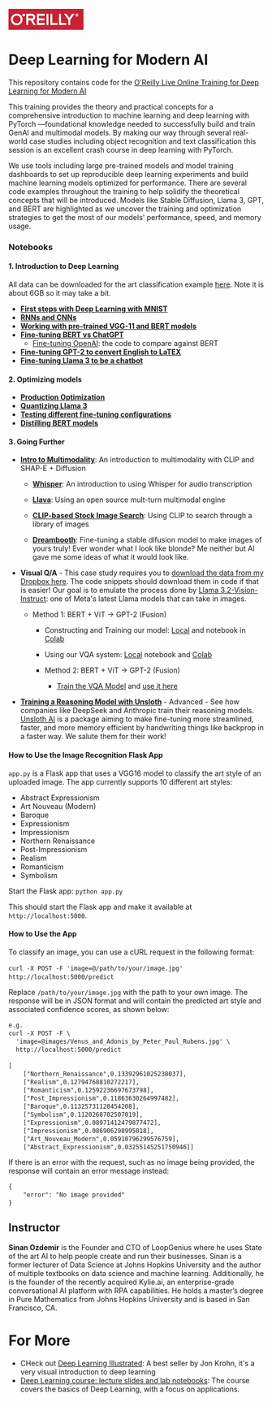 ![oreilly-logo](images/oreilly.png)

# Deep Learning for Modern AI


This repository contains code for the [O'Reilly Live Online Training for Deep Learning for Modern AI](https://learning.oreilly.com/live-events/deep-learning-for-modern-ai/0642572005084)

This training provides the theory and practical concepts for a comprehensive introduction to machine learning and deep learning with PyTorch —foundational knowledge needed to successfully build and train GenAI and multimodal models. By making our way through several real-world case studies including object recognition and text classification this session is an excellent crash course in deep learning with PyTorch.

We use tools including large pre-trained models and model training dashboards to set up reproducible deep learning experiments and build machine learning models optimized for performance. There are several code examples throughout the training to help solidify the theoretical concepts that will be introduced. Models like Stable Diffusion, Llama 3, GPT, and BERT are highlighted as we uncover the training and optimization strategies to get the most of our models' performance, speed, and memory usage.
### Notebooks


#### 1. Introduction to Deep Learning

All data can be downloaded for the art classification example [here](https://drive.google.com/file/d/1jofGOHQ4PwZ50kpGuDqBeVXwDNcjPE6B/view?usp=sharing). Note it is about 6GB so it may take a bit.

- [**First steps with Deep Learning with MNIST**](notebooks/mnist.ipynb)
- [**RNNs and CNNs**](notebooks/rnn_and_cnn.ipynb)
- [**Working with pre-trained VGG-11 and BERT models**](notebooks/vgg_and_bert.ipynb)
- [**Fine-tuning BERT vs ChatGPT**](notebooks/BERT_vs_GPT_for_CLF.ipynb)
	- [Fine-tuning OpenAI](https://github.com/sinanuozdemir/quick-start-guide-to-llms/blob/main/notebooks/05_openai_app_review_fine_tuning.ipynb): the code to compare against BERT
- [**Fine-tuning GPT-2 to convert English to LaTEX**](notebooks/latex_gpt2.ipynb)
- [**Fine-tuning Llama 3 to be a chatbot**](https://colab.research.google.com/drive/1gN7jsUFQTPAj5uFrq06HcSLQSZzT7hZz?usp=sharing)

#### 2. Optimizing models 

- [**Production Optimization**](notebooks/deployment_and_optimization.ipynb)
- [**Quantizing Llama 3**](https://colab.research.google.com/drive/12RTnrcaXCeAqyGQNbWsrvcqKyOdr0NSm?usp=sharing)
- [**Testing different fine-tuning configurations**](https://colab.research.google.com/drive/1fdx2XlqfAjBoyiTktkRwa8SFaRF3Ch82?usp=sharing)
- [**Distilling BERT models**](https://github.com/sinanuozdemir/quick-start-guide-to-llms/blob/main/notebooks/11_distillation_example_2.ipynb)

#### 3. Going Further

- **[Intro to Multimodality](https://colab.research.google.com/drive/1zYSzDuYFa_cbRlti3scUjfmvradK8Sf4?usp=sharing)**: An introduction to multimodality with CLIP and SHAP-E + Diffusion

	- **[Whisper](https://colab.research.google.com/drive/1KxLWEEBtgix4zgP52pnxlIoJrZ8sHEYC?usp=sharing)**: An introduction to using Whisper for audio transcription

	- **[Llava](https://colab.research.google.com/drive/1IwNAz1Ee4YUSRNCU-SOsa7FS8Q2vmpoL?usp=sharing)**: Using an open source mult-turn multimodal engine
  
 	- **[CLIP-based Stock Image Search](https://colab.research.google.com/drive/1aUz0FKQDSAyXyhRyvkkRsSy7S30mpRJc?usp=sharing)**: Using CLIP to search through a library of images
  
  	- **[Dreambooth](https://colab.research.google.com/drive/1tQt1pE6l0MI79W8ZX0MMu0YVmF2I0GB3?usp=sharing)**: Fine-tuning a stable difusion model to make images of yours truly! Ever wonder what I look like blonde? Me neither but AI gave me some ideas of what it would look like.


- **Visual Q/A** - This case study requires you to [download the data from my Dropbox here](https://www.dropbox.com/scl/fo/w6iyfox8gnflvm7g10n47/AB47L7tNEl2Q8eyemZa2GMA?rlkey=v9s8bv6cmjukykpilzimswar0&st=fbulzw4e&dl=0). The code snippets should download them in code if that is easier! Our goal is to emulate the process done by [Llama 3.2-Vision-Instruct](https://colab.research.google.com/drive/1r6Nab2L7rYUBV5e8K8u8EFw98adJu5uh?usp=sharing): one of Meta's latest Llama models that can take in images.
	
	- Method 1: BERT + ViT -> GPT-2 (Fusion)

		- Constructing and Training our model: [Local](notebooks/constructing_a_vqa_system.ipynb) and notebook in [Colab](https://colab.research.google.com/drive/1zvbruS1DvFrVgXjNouSrrF9-PphKLWWl?usp=sharing)
		- Using our VQA system: [Local](notebooks/using_our_vqa.ipynb) notebook and [Colab](https://colab.research.google.com/drive/16GOBndQuIBO-UfXdpPte-PXaZS2nsW1H?usp=sharing)
	
		- Method 2: BERT + ViT -> GPT-2 (Fusion)
			- [Train the VQA Model](https://colab.research.google.com/drive/1DSh8_yfubuu5xPVM2BQ-I_eH5rrxLKZU?usp=sharing) and [use it here](https://colab.research.google.com/drive/1AWAk7NTvgTbjktUNB6bmS6T37bgTzRgt?usp=sharing)

- **[Training a Reasoning Model with Unsloth](https://colab.research.google.com/drive/1Cws1IL_T_0_cP0-cHxFA0FEsXYdiAN_8?usp=sharing)** - Advanced - See how companies like DeepSeek and Anthropic train their reasoning models. [Unsloth AI](https://unsloth.ai/) is a package aiming to make fine-tuning more streamlined, faster, and more memory efficient by handwriting things like backprop in a faster way. We salute them for their work!

#### How to Use the Image Recognition Flask App

`app.py` is a Flask app that uses a VGG16 model to classify the art style of an uploaded image. The app currently supports 10 different art styles:

- Abstract Expressionism
- Art Nouveau (Modern)
- Baroque
- Expressionism
- Impressionism
- Northern Renaissance
- Post-Impressionism
- Realism
- Romanticism
- Symbolism

Start the Flask app:
`python app.py`

This should start the Flask app and make it available at `http://localhost:5000`.

#### How to Use the App

To classify an image, you can use a cURL request in the following format:


```curl -X POST -F 'image=@/path/to/your/image.jpg' http://localhost:5000/predict```

Replace `/path/to/your/image.jpg` with the path to your own image. The response will be in JSON format and will contain the predicted art style and associated confidence scores, as shown below:

```
e.g.
curl -X POST -F \
  'image=@images/Venus_and_Adonis_by_Peter_Paul_Rubens.jpg' \
  http://localhost:5000/predict

[
	["Northern_Renaissance",0.13392961025238037],
	["Realism",0.12794768810272217],
	["Romanticism",0.12592236697673798],
	["Post_Impressionism",0.11863630264997482],
	["Baroque",0.11325731128454208],
	["Symbolism",0.1120268702507019],
	["Expressionism",0.08971412479877472],
	["Impressionism",0.086906298995018],
	["Art_Nouveau_Modern",0.05910796299576759],
	["Abstract_Expressionism",0.03255145251750946]]
```

If there is an error with the request, such as no image being provided, the response will contain an error message instead:

```
{
	"error": "No image provided"
}
```


## Instructor

**Sinan Ozdemir** is the Founder and CTO of LoopGenius where he uses State of the art AI to help people create and run their businesses. Sinan is a former lecturer of Data Science at Johns Hopkins University and the author of multiple textbooks on data science and machine learning. Additionally, he is the founder of the recently acquired Kylie.ai, an enterprise-grade conversational AI platform with RPA capabilities. He holds a master’s degree in Pure Mathematics from Johns Hopkins University and is based in San Francisco, CA.

# For More

- CHeck out [Deep Learning Illustrated](https://www.amazon.com/dp/0135116694?ref_=cm_sw_r_ffobk_cp_ud_dp_T500T43FCOX9F12OYRFO&peakEvent=5&dealEvent=0&bestFormat=true): A best seller by Jon Krohn, it's a very visual introduction to deep learning
- [Deep Learning course: lecture slides and lab notebooks](https://m2dsupsdlclass.github.io/lectures-labs/): The course covers the basics of Deep Learning, with a focus on applications.
